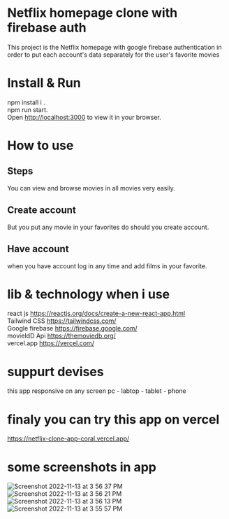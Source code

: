 # Netflix homepage clone with firebase auth

This project is the Netflix homepage with google firebase authentication in order to put each account's data separately for the user's favorite movies

# Install & Run

npm install i .\
npm run start.\
Open [http://localhost:3000](http://localhost:3000) to view it in your browser.

# How to use

## Steps

You can view and browse movies in all movies very easily.

## Create account

But you put any movie in your favorites do should you create account.

## Have account

when you have account log in any time and add films in your favorite.

# lib & technology when i use

react js https://reactjs.org/docs/create-a-new-react-app.html \
Tailwind CSS https://tailwindcss.com/ \
Google firebase https://firebase.google.com/ \
movieIdD Api https://themoviedb.org/ \
vercel.app https://vercel.com/ 

# suppurt devises 
this app responsive on any screen pc - labtop - tablet  - phone

# finaly you can try this app on vercel
https://netflix-clone-app-coral.vercel.app/

# some screenshots in app
![Screenshot 2022-11-13 at 3 56 37 PM](https://user-images.githubusercontent.com/96750484/201525576-33944a15-7cab-4a3b-9d29-1c3ddec0f9f4.png)
![Screenshot 2022-11-13 at 3 56 21 PM](https://user-images.githubusercontent.com/96750484/201525573-4473cc7c-2325-4482-b088-e213be9a180c.png)
![Screenshot 2022-11-13 at 3 56 13 PM](https://user-images.githubusercontent.com/96750484/201525563-529f2f1b-4e4a-41b8-b970-11738918629c.png)
![Screenshot 2022-11-13 at 3 55 57 PM](https://user-images.githubusercontent.com/96750484/201525556-70fe5274-a59b-4c0c-ac13-6f227df35f46.png)

